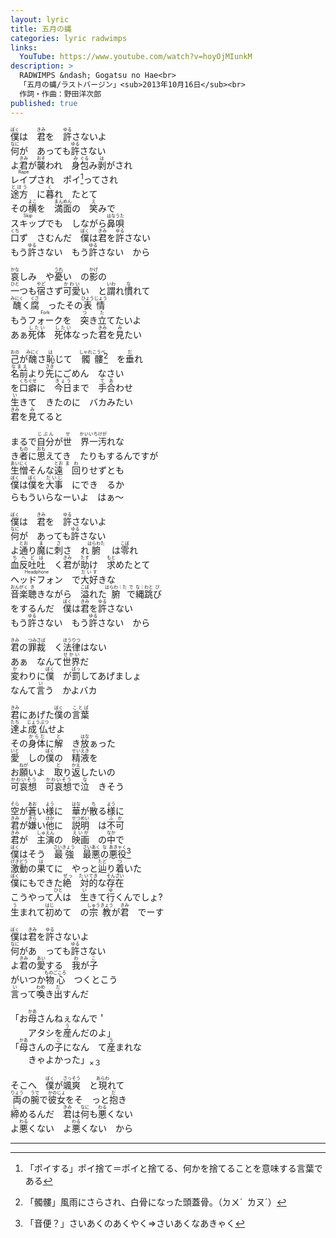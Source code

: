 ```yaml
---
layout: lyric
title: 五月の蝿
categories: lyric radwimps
links:
  YouTube: https://www.youtube.com/watch?v=hoyOjMIunkM
description: >
  RADWIMPS &ndash; Gogatsu no Hae<br>
  「五月の蝿/ラストバージン」<sub>2013年10月16日</sub><br>
  作詞・作曲：野田洋次郎
published: true
---
```


<ruby><rb>僕</rb><rt>ぼく</rt></ruby>は　<ruby><rb>君</rb><rt>きみ</rt></ruby>を　<ruby><rb>許</rb><rt>ゆる</rt></ruby>さないよ<br><ruby><rb>何</rb><rt>なに</rt></ruby>が　あっても<ruby><rb>許</rb><rt>ゆる</rt></ruby>さない<br>よ<ruby><rb>君</rb><rt>きみ</rt></ruby>が<ruby><rb>襲</rb><rt>おそ</rt></ruby>われ　<ruby><rb>身</rb><rt>み</rt></ruby><ruby><rb>包</rb><rt>ぐる</rt></ruby>み<ruby><rb>剥</rb><rt>は</rt></ruby>がされ<br><ruby><rb>レイプ</rb><rt>Rape</rt></ruby>され　ポイ[^poi]ってされ<br><ruby><rb>途方</rb><rt>とほう</rt></ruby>　に<ruby><rb>暮</rb><rt>く</rt></ruby>れ　たとて<br>その<ruby><rb>横</rb><rt>よこ</rt></ruby>を　<ruby><rb>満面</rb><rt>まんめん</rt></ruby>の　<ruby><rb>笑</rb><rt>え</rt></ruby>みで<br><ruby><rb>スキップ</rb><rt>Skip</rt></ruby>でも　しながら<ruby><rb>鼻唄</rb><rt>はなうた</rt></ruby><br><ruby><rb>口</rb><rt>くち</rt></ruby>ず　さむんだ　<ruby><rb>僕</rb><rt>ぼく</rt></ruby>は<ruby><rb>君</rb><rt>きみ</rt></ruby>を<ruby><rb>許</rb><rt>ゆる</rt></ruby>さない<br>もう<ruby><rb>許</rb><rt>ゆる</rt></ruby>さない　もう<ruby><rb>許</rb><rt>ゆる</rt></ruby>さない　から<br>

<ruby><rb>哀</rb><rt>かな</rt></ruby>しみ　や<ruby><rb>憂</rb><rt>うれ</rt></ruby>い　の<ruby><rb>影</rb><rt>かげ</rt></ruby>の<br><ruby><rb>一</rb><rt>ひと</rt></ruby>つも<ruby><rb>宿</rb><rt>やど</rt></ruby>さず<ruby><rb>可愛</rb><rt>かわい</rt></ruby>い　と<ruby><rb>謂</rb><rt>いわ</rt></ruby>れ<ruby><rb>慣</rb><rt>な</rt></ruby>れて<br><ruby><rb>醜</rb><rt>みにく</rt></ruby>く<ruby><rb>腐</rb><rt>くさ</rt></ruby>　ったその<ruby><rb>表情</rb><rt>ひょうじょう</rt></ruby><br>もう<ruby><rb>フォーク</rb><rt>Fork</rt></ruby>を　<ruby><rb>突</rb><rt>つ</rt></ruby>き<ruby><rb>立</rb><rt>た</rt></ruby>てたいよ<br>あぁ<ruby><rb>死体</rb><rt>したい</rt></ruby>　<ruby><rb>死体</rb><rt>したい</rt></ruby>なった<ruby><rb>君</rb><rt>きみ</rt></ruby>を<ruby><rb>見</rb><rt>み</rt></ruby>たい<br>

<ruby><rb>己</rb><rt>おの</rt></ruby>が<ruby><rb>醜</rb><rt>みにく</rt></ruby>さ<ruby><rb>恥</rb><rt>は</rt></ruby>じて　<ruby><rb>髑髏</rb><rt>しゃれこうべ</rt></ruby>[^dkr]　を<ruby><rb>垂</rb><rt>だ</rt></ruby>れ<br><ruby><rb>名前</rb><rt>なまえ</rt></ruby>より<ruby><rb>先</rb><rt>さき</rt></ruby>にごめん　なさい<br>を<ruby><rb>口癖</rb><rt>くちぐせ</rt></ruby>に　<ruby><rb>今日</rb><rt>きょう</rt></ruby>まで　<ruby><rb>手合</rb><rt>てあ</rt></ruby>わせ<br><ruby><rb>生</rb><rt>い</rt></ruby>きて　きたのに　バカみたい<br><ruby><rb>君</rb><rt>きみ</rt></ruby>を<ruby><rb>見</rb><rt>み</rt></ruby>てると<br>

まるで<ruby><rb>自分</rb><rt>じぶん</rt></ruby>が<ruby><rb>世　界一</rb><rt>&ensp;せ　　かいいち</rt></ruby><ruby><rb>汚</rb><rt>けが</rt></ruby>れな<br>き<ruby><rb>者</rb><rt>もの</rt></ruby>に<ruby><rb>思</rb><rt>おも</rt></ruby>えてき　たりもするんですが<br><ruby><rb>生憎</rb><rt>あいにく</rt></ruby>そんな<ruby><rb>遠</rb><rt>とお</rt>　<rb>回</rb><rt>まわ</rt></ruby>りせずとも<br><ruby><rb>僕</rb><rt>ぼく</rt></ruby>は<ruby><rb>僕</rb><rt>ぼく</rt></ruby>を<ruby><rb>大事</rb><rt>だいじ</rt></ruby>　にでき　るか<br>らもういらなーいよ　はぁ～<br>

<ruby><rb>僕</rb><rt>ぼく</rt></ruby>は　<ruby><rb>君</rb><rt>きみ</rt></ruby>を　<ruby><rb>許</rb><rt>ゆる</rt></ruby>さないよ<br><ruby><rb>何</rb><rt>なに</rt></ruby>が　あっても<ruby><rb>許</rb><rt>ゆる</rt></ruby>さない<br>よ<ruby><rb>通</rb><rt>とお</rt></ruby>り<ruby><rb>魔</rb><rt>ま</rt></ruby>に<ruby><rb>刺</rb><rt>さ</rt></ruby>さ　れ<ruby><rb>腑</rb><rt>はらわた</rt></ruby>　は<ruby><rb>零</rb><rt>こぼ</rt></ruby>れ<br><ruby><rb>血反吐</rb><rt>ちへど</rt></ruby><ruby><rb>吐</rb><rt>は</rt></ruby>　く<ruby><rb>君</rb><rt>きみ</rt></ruby>が<ruby><rb>助</rb><rt>たす</rt></ruby>け　<ruby><rb>求</rb><rt>もと</rt></ruby>めたとて<br><ruby><rb>ヘッドフォン</rb><rt>Headphone</rt></ruby>　で<ruby><rb>大好</rb><rt>だいす</rt></ruby>きな<br><ruby><rb>音楽</rb><rt>おんがく</rt></ruby><ruby><rb>聴</rb><rt>き</rt></ruby>きながら　<ruby><rb>溢</rb><rt>こぼ</rt></ruby>れた<ruby><rb>腑</rb><rt>はらわ｜た</rt></ruby><ruby><rb>で</rb><rt>で</rt></ruby><ruby><rb>縄跳</rb><rt>な｜わと</rt></ruby><ruby><rb>び</rb><rt>び</rt></ruby><br>をするんだ　<ruby><rb>僕</rb><rt>ぼく</rt></ruby>は<ruby><rb>君</rb><rt>きみ</rt></ruby>を<ruby><rb>許</rb><rt>ゆる</rt></ruby>さない<br>もう<ruby><rb>許</rb><rt>ゆる</rt></ruby>さない　もう<ruby><rb>許</rb><rt>ゆる</rt></ruby>さない　から<br>

<ruby><rb>君</rb><rt>きみ</rt></ruby>の<ruby><rb>罪</rb><rt>つみ</rt></ruby><ruby><rb>裁</rb><rt>さば</rt></ruby>　く<ruby><rb>法律</rb><rt>ほうりつ</rt></ruby>はない<br>あぁ　なんて<ruby><rb>世界</rb><rt>せかい</rt></ruby>だ<br><ruby><rb>変</rb><rt>か</rt></ruby>わりに<ruby><rb>僕</rb><rt>ぼく</rt></ruby>　が<ruby><rb>罰</rb><rt>ばっ</rt></ruby>してあげましょ<br>なんて<ruby><rb>言</rb><rt>い</rt></ruby>う　かよバカ<br>

<ruby><rb>君</rb><rt>きみ</rt></ruby>にあげた<ruby><rb>僕</rb><rt>ぼく</rt></ruby>の<ruby><rb>言葉</rb><rt>ことば</rt></ruby><br><ruby><rb>達</rb><rt>たち</rt></ruby>よ<ruby><rb>成仏</rb><rt>じょうぶつ</rt></ruby>せよ<br>その<ruby><rb>身体</rb><rt>からだ</rt></ruby>に<ruby><rb>解</rb><rt>と</rt></ruby>　き<ruby><rb>放</rb><rt>はな</rt></ruby>ぁった<br><ruby><rb>愛</rb><rt>いと</rt></ruby>　しの<ruby><rb>僕</rb><rt>ぼく</rt></ruby>の　<ruby><rb>精液</rb><rt>せいえき</rt></ruby>を<br>お<ruby><rb>願</rb><rt>ねが</rt></ruby>いよ　<ruby><rb>取</rb><rt>と</rt></ruby>り<ruby><rb>返</rb><rt>かえ</rt></ruby>したいの<br><ruby><rb>可哀想</rb><rt>かわいそう</rt></ruby>　<ruby><rb>可哀想</rb><rt>かわいそう</rt></ruby>で<ruby><rb>泣</rb><rt>な</rt></ruby>　きそう<br>

<ruby><rb>空</rb><rt>そら</rt></ruby>が<ruby><rb>蒼</rb><rt>あお</rt></ruby>い<ruby><rb>様</rb><rt>よう</rt></ruby>に　<ruby><rb>華</rb><rt>はな</rt></ruby>が<ruby><rb>散</rb><rt>ち</rt></ruby>る<ruby><rb>様</rb><rt>よう</rt></ruby>に<br><ruby><rb>君</rb><rt>きみ</rt></ruby>が<ruby><rb>嫌</rb><rt>きら</rt></ruby>い<ruby><rb>他</rb><rt>ほか</rt></ruby>に　<ruby><rb>説明</rb><rt>せつめい</rt></ruby>　は<ruby><rb>不可</rb><rt>ふか</rt></ruby><br><ruby><rb>君</rb><rt>きみ</rt></ruby>が　<ruby><rb>主演</rb><rt>しゅえん</rt></ruby>の　<ruby><rb>映画</rb><rt>えいが</rt></ruby>　の<ruby><rb>中</rb><rt>なか</rt></ruby>で<br><ruby><rb>僕</rb><rt>ぼく</rt></ruby>はそう　<ruby><rb>最強</rb><rt>さいきょう</rt></ruby>　<ruby><rb>最悪</rb><rt>さいあく</rt></ruby><ruby><rb>の</rb><rt>な</rt></ruby><ruby><rb>悪役</rb><rt>あきゃく</rt></ruby>[^onbin]<br><ruby><rb>激動</rb><rt>げきどう</rt></ruby>の<ruby><rb>果</rb><rt>は</rt></ruby>てに　やっと<ruby><rb>辿</rb><rt>たど</rt></ruby>り<ruby><rb>着</rb><rt>つ</rt></ruby>いた<br><ruby><rb>僕</rb><rt>ぼく</rt></ruby>にもできた<ruby><rb>絶　対</rb><rt>ぜっ　たい</rt></ruby><ruby><rb>的</rb><rt>てき</rt></ruby>な<ruby><rb>存在</rb><rt>そんざい</rt></ruby><br>こうやって<ruby><rb>人</rb><rt>ひと</rt></ruby>は　<ruby><rb>生</rb><rt>い</rt></ruby>きて<ruby><rb>行</rb><rt>ゆ</rt></ruby>くんでしょ?<br><ruby><rb>生</rb><rt>う</rt></ruby>まれて<ruby><rb>初</rb><rt>はじ</rt></ruby>めて　の<ruby><rb>宗教</rb><rt>しゅうきょう</rt></ruby>が<ruby><rb>君</rb><rt>きみ</rt></ruby>　でーす<br>

<ruby><rb>僕</rb><rt>ぼく</rt></ruby>は<ruby><rb>君</rb><rt>きみ</rt></ruby>を<ruby><rb>許</rb><rt>ゆる</rt></ruby>さないよ<br><ruby><rb>何</rb><rt>なに</rt></ruby>があ　っても<ruby><rb>許</rb><rt>ゆる</rt></ruby>さない<br>よ<ruby><rb>君</rb><rt>きみ</rt></ruby>の<ruby><rb>愛</rb><rt>あい</rt></ruby>する　<ruby><rb>我</rb><rt>わ</rt></ruby>が<ruby><rb>子</rb><rt>こ</rt></ruby><br>がいつか<ruby><rb>物心</rb><rt>ものごころ</rt></ruby>　つくとこう<br><ruby><rb>言</rb><rt>い</rt></ruby>って<ruby><rb>喚</rb><rt>わめ</rt></ruby>き<ruby><rb>出</rb><rt>だ</rt></ruby>すんだ<br>

「お<ruby><rb>母</rb><rt>かあ</rt></ruby>さんねぇなんで＇<br>　　アタシを<ruby><rb>産</rb><rt>う</rt></ruby>んだのよ」<br>
「<ruby><rb>母</rb><rt>かあ</rt></ruby>さんの<ruby><rb>子</rb><rt>こ</rt></ruby>になん　て<ruby><rb>産</rb><rt>う</rt></ruby>まれな<br>　　きゃよかった」<sub>×３</sub><br>

そこへ　<ruby><rb>僕</rb><rt>ぼく</rt></ruby>が<ruby><rb>颯爽</rb><rt>さっそう</rt></ruby>　と<ruby><rb>現</rb><rt>あらわ</rt></ruby>れて<br><ruby><rb>両</rb><rt>りょう</rt></ruby>の<ruby><rb>腕</rb><rt>うで</rt></ruby>で<ruby><rb>彼女</rb><rt>かのじょ</rt></ruby>をそ　っと<ruby><rb>抱</rb><rt>だ</rt></ruby>き<br><ruby><rb>締</rb><rt>し</rt></ruby>めるんだ　<ruby><rb>君</rb><rt>きみ</rt></ruby>は<ruby><rb>何</rb><rt>なに</rt></ruby>も<ruby><rb>悪</rb><rt>わる</rt></ruby>くない<br>よ<ruby><rb>悪</rb><rt>わる</rt></ruby>くない　よ<ruby><rb>悪</rb><rt>わる</rt></ruby>くない　から<br>

---
[^poi]: 「ポイする」ポイ捨て＝ポイと捨てる、何かを捨てることを意味する言葉である
[^dkr]: 「髑髏」風雨にさらされ、白骨になった頭蓋骨。（ㄉㄨˊ&ensp;ㄌㄡˊ）
[^onbin]: 「音便？」さいあくのあくやく⇒さいあくなあきゃく